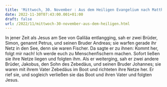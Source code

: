 ```yaml
---
title: 'Mittwoch, 30. November : Aus dem Heiligen Evangelium nach Matthäus - Mt 4,18-22.'
date: 2022-11-30T07:43:00.001+01:00
draft: false
url: /2022/11/mittwoch-30-november-aus-dem-heiligen.html
---
```


In jener Zeit als Jesus am See von Galiläa entlangging, sah er zwei Brüder, Simon, genannt Petrus, und seinen Bruder Andreas; sie warfen gerade ihr Netz in den See, denn sie waren Fischer. Da sagte er zu ihnen: Kommt her, folgt mir nach! Ich werde euch zu Menschenfischern machen. Sofort ließen sie ihre Netze liegen und folgten ihm. Als er weiterging, sah er zwei andere Brüder, Jakobus, den Sohn des Zebedäus, und seinen Bruder Johannes; sie waren mit ihrem Vater Zebedäus im Boot und richteten ihre Netze her. Er rief sie, und sogleich verließen sie das Boot und ihren Vater und folgten Jesus.